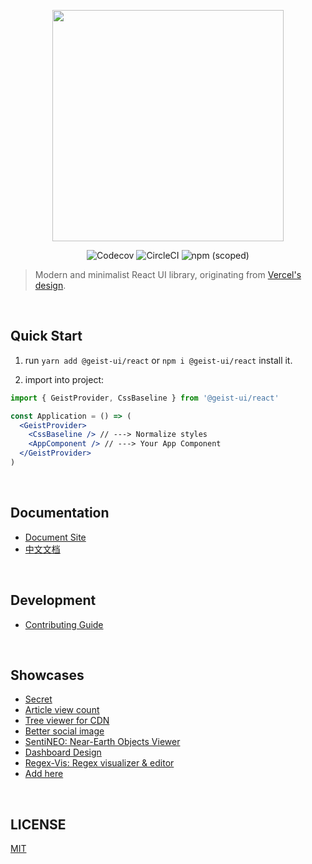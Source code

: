 <p align="center" height="370">
<img align="center" height="370" src="https://user-images.githubusercontent.com/11304944/91128466-dfc96c00-e6da-11ea-8b03-a96e6b98667d.png">
</p>

<p align="center">
<img alt="Codecov" src="https://img.shields.io/codecov/c/github/geist-org/react?style=for-the-badge&labelColor=000000">
<img alt="CircleCI" src="https://img.shields.io/circleci/build/github/geist-org/react?style=for-the-badge&labelColor=000000">
<img alt="npm (scoped)" src="https://img.shields.io/npm/v/@geist-ui/react?style=for-the-badge&labelColor=000000">
</p>

> Modern and minimalist React UI library, originating from [Vercel's design](https://vercel.com/design).

<br/>

## Quick Start

1. run `yarn add @geist-ui/react` or `npm i @geist-ui/react` install it.

2. import into project:

```jsx
import { GeistProvider, CssBaseline } from '@geist-ui/react'

const Application = () => (
  <GeistProvider>
    <CssBaseline /> // ---> Normalize styles
    <AppComponent /> // ---> Your App Component
  </GeistProvider>
)
```

<br/>

## Documentation

- [Document Site](https://react.geist-ui.dev)
- [中文文档](https://react.geist-ui.dev/zh-cn)

<br/>

## Development

- [Contributing Guide](https://github.com/geist-org/react/blob/master/.github/CONTRIBUTING.md)

<br/>

## Showcases

- [Secret](https://secret.gl/)
- [Article view count](https://views-docs.unix.bio/)
- [Tree viewer for CDN](https://cdn.unix.bio/)
- [Better social image](https://img.unix.bio/)
- [SentiNEO: Near-Earth Objects Viewer](https://sentineo.app)
- [Dashboard Design](https://github.com/ofekashery/react-dashboard-design)
- [Regex-Vis: Regex visualizer & editor](https://github.com/Bowen7/regex-vis)
- [Add here](https://github.com/geist-org/react/issues/new)

<br/>

## LICENSE

[MIT](./LICENSE)
